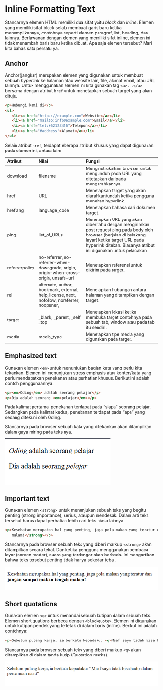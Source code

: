 # Inline Formatting Text
Standarnya elemen HTML memiliki dua sifat yaitu <i>block</i> dan <i>inline</i>. Elemen yang memiliki sifat block selalu membuat garis baru ketika menampilkannya, contohnya seperti elemen paragraf, list, heading, dan lainnya. Berlawanan dengan elemen yang memiliki sifat inline, elemen ini tidak menambah baris baru ketika dibuat. Apa saja elemen tersebut? Mari kita bahas satu persatu ya.

## Anchor
Anchor(jangkar) merupakan elemen yang digunakan untuk membuat sebuah <i>hyperlink</i> ke halaman atau website lain, file, alamat email, atau URL lainnya. Untuk menggunakan elemen ini kita gunakan tag ```<a>...</a>``` bersama dengan atribut ```href``` untuk menetapkan sebuah target yang akan dituju.

```html
<p>Hubungi kami di</p>
<ul>
   <li><a href="https://example.com">Website</a></li>
   <li><a href="mailto:info@example.com">Email</a></li>
   <li><a href="tel:+62123456">Telepon</a></li>
   <li><a href="#address">Alamat</a></li>
</ul>
```
Selain atribut ```href```, terdapat eberapa atribut khusus yang dapat digunakan pada elemen ini, antara lain:

| Atribut | Nilai | Fungsi |
|:--------|:------|:-------|
| download | filename | Menginstruksikan browser untuk mengunduh pada URL yang ditetapkan daripada mengarahkannya.  |
| href | URL | Menetapkan target yang akan diarahkan/unduh ketika pengguna menekan hyperlink. |
| hreflang | language_code | Menetapkan bahasa dari dokumen target. |
| ping | list_of_URLs | Menetapkan URL yang akan diberitahu dengan mengirimkan post request ping pada body oleh browser (berjalan di belakang layar) ketika target URL pada hyperlink ditekan. Biasanya atribut ini digunakan untuk pelacakan. | 
| referrerpolicy | no-referrer, no-referrer-when-downgrade, origin, origin-when-cross-origin, unsafe-url | Menetapkan referensi untuk dikirim pada target. |
| rel | alternate, author, bookmark, external, help, license, next, nofollow, noreferrer, noopener, | Menetapkan hubungan antara halaman yang ditampilkan dengan target. |
| target | _blank, _parent, _self, _top | Menetapkan lokasi ketika membuka target contohnya pada sebuah tab, window atau pada tab itu sendiri. |
| media | media_type | Menetapkan tipe media yang digunakan pada target. |

## Emphasized text

Gunakan elemen ```<em>``` untuk menunjukan bagian kata yang perlu kita tekankan. Elemen ini menunjukan stress emphasis atau konten/kata yang perlu mendapatkan penekanan atau perhatian khusus. Berikut ini adalah contoh penggunaannya.

```html
<p><em>Oding</em> adalah seorang pelajar</p>
<p>Dia adalah seorang <em>pelajar</em></p>
```
Pada kalimat pertama, penekanan terdapat pada “siapa” seorang pelajar. Sedangkan pada kalimat kedua, penekanan terdapat pada “apa” yang sedang ditekuni oleh Oding.

Standarnya pada browser sebuah kata yang ditekankan akan ditampilkan dalam gaya miring pada teks nya.




![screenshot](https://github.com/adyuta447/learn-html-css/blob/main/3.%20Pendalaman%20HTML/img/2022-03-13_23-07.png)

## Important text
Gunakan elemen ```<strong>``` untuk menunjukan sebuah teks yang begitu penting (strong importance), serius, ataupun mendesak. Dalam arti teks tersebut harus dapat perhatian lebih dari teks biasa lainnya.

```html
<p>Kesehatan merupakan hal yang penting, jaga pola makan yang teratur dan <strong>jangan sampai makan tengah
   malam!</strong></p>
```

Standarnya pada browser sebuah teks yang diberi markup ```<strong>``` akan ditampilkan secara tebal. Dan ketika pengguna menggunakan pembaca layar (screen reader), suara yang terdengar akan berbeda. Ini mengartikan bahwa teks tersebut penting tidak hanya sekedar tebal.

![screenshot](https://github.com/adyuta447/learn-html-css/blob/main/3.%20Pendalaman%20HTML/img/2022-03-13_23-24.png)

## Short quotations
Gunakan elemen ```<q>``` untuk menandai sebuah kutipan dalam sebuah teks. Elemen short quations berbeda dengan ```<blockquote>```. Elemen ini digunakan untuk kutipan pendek yang terletak di dalam baris (inline). Berikut ini adalah contohnya:

```html
<p>Sebelum pulang kerja, ia berkata kepadaku: <q>Maaf saya tidak bisa hadir dalam pertemuan nanti</q></p>
```
Standarnya pada browser sebuah teks yang diberi markup ```<q>``` akan ditampilkan di dalam tanda kutip (Quotation marks).

![screenshot](https://github.com/adyuta447/learn-html-css/blob/main/3.%20Pendalaman%20HTML/img/2022-03-13_23-12.png)
